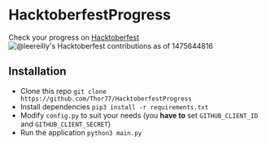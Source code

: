 HacktoberfestProgress
=====================
Check your progress on [Hacktoberfest](https://hacktoberfest.digitalocean.com/)
![@leereilly's Hacktoberfest contributions as of 1475644816](https://cloud.githubusercontent.com/assets/121322/19101908/aebbdb62-8a80-11e6-8321-72fcc1dd5eb6.png)

## Installation
* Clone this repo `git clone https://github.com/Thor77/HacktoberfestProgress`
* Install dependencies `pip3 install -r requirements.txt`
* Modify `config.py` to suit your needs (you **have to** set `GITHUB_CLIENT_ID` and `GITHUB_CLIENT_SECRET`)
* Run the application `python3 main.py`
